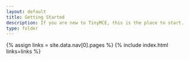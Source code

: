 ```yaml
---
layout: default
title: Getting Started
description: If you are new to TinyMCE, this is the place to start.
type: folder
---
```


{% assign links = site.data.nav[0].pages %}
{% include index.html links=links %}
